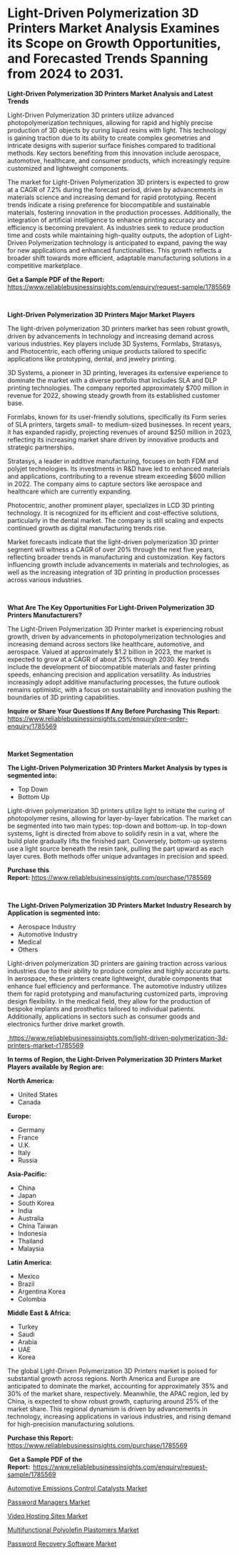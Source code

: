 <p><h1>Light-Driven Polymerization 3D Printers Market Analysis Examines its Scope on Growth Opportunities, and Forecasted Trends Spanning from 2024 to 2031.</h1></p><p><strong>Light-Driven Polymerization 3D Printers Market Analysis and Latest Trends</strong></p>
<p><p>Light-Driven Polymerization 3D printers utilize advanced photopolymerization techniques, allowing for rapid and highly precise production of 3D objects by curing liquid resins with light. This technology is gaining traction due to its ability to create complex geometries and intricate designs with superior surface finishes compared to traditional methods. Key sectors benefiting from this innovation include aerospace, automotive, healthcare, and consumer products, which increasingly require customized and lightweight components.</p><p>The market for Light-Driven Polymerization 3D printers is expected to grow at a CAGR of 7.2% during the forecast period, driven by advancements in materials science and increasing demand for rapid prototyping. Recent trends indicate a rising preference for biocompatible and sustainable materials, fostering innovation in the production processes. Additionally, the integration of artificial intelligence to enhance printing accuracy and efficiency is becoming prevalent. As industries seek to reduce production time and costs while maintaining high-quality outputs, the adoption of Light-Driven Polymerization technology is anticipated to expand, paving the way for new applications and enhanced functionalities. This growth reflects a broader shift towards more efficient, adaptable manufacturing solutions in a competitive marketplace.</p></p>
<p><strong>Get a Sample PDF of the Report:&nbsp;</strong> <a href="https://www.reliablebusinessinsights.com/enquiry/request-sample/1785569?utm_campaign=84&utm_medium=2&utm_source=Github&utm_content=ia&utm_term=18122024&utm_id=light-driven-polymerization-3d-printers">https://www.reliablebusinessinsights.com/enquiry/request-sample/1785569</a></p>
<p>&nbsp;</p>
<p><strong>Light-Driven Polymerization 3D Printers Major Market Players</strong></p>
<p><p>The light-driven polymerization 3D printers market has seen robust growth, driven by advancements in technology and increasing demand across various industries. Key players include 3D Systems, Formlabs, Stratasys, and Photocentric, each offering unique products tailored to specific applications like prototyping, dental, and jewelry printing.</p><p>3D Systems, a pioneer in 3D printing, leverages its extensive experience to dominate the market with a diverse portfolio that includes SLA and DLP printing technologies. The company reported approximately $700 million in revenue for 2022, showing steady growth from its established customer base.</p><p>Formlabs, known for its user-friendly solutions, specifically its Form series of SLA printers, targets small- to medium-sized businesses. In recent years, it has expanded rapidly, projecting revenues of around $250 million in 2023, reflecting its increasing market share driven by innovative products and strategic partnerships.</p><p>Stratasys, a leader in additive manufacturing, focuses on both FDM and polyjet technologies. Its investments in R&D have led to enhanced materials and applications, contributing to a revenue stream exceeding $600 million in 2022. The company aims to capture sectors like aerospace and healthcare which are currently expanding.</p><p>Photocentric, another prominent player, specializes in LCD 3D printing technology. It is recognized for its efficient and cost-effective solutions, particularly in the dental market. The company is still scaling and expects continued growth as digital manufacturing trends rise.</p><p>Market forecasts indicate that the light-driven polymerization 3D printer segment will witness a CAGR of over 20% through the next five years, reflecting broader trends in manufacturing and customization. Key factors influencing growth include advancements in materials and technologies, as well as the increasing integration of 3D printing in production processes across various industries.</p></p>
<p>&nbsp;</p>
<p><strong>What Are The Key Opportunities For Light-Driven Polymerization 3D Printers Manufacturers?</strong></p>
<p><p>The Light-Driven Polymerization 3D Printer market is experiencing robust growth, driven by advancements in photopolymerization technologies and increasing demand across sectors like healthcare, automotive, and aerospace. Valued at approximately $1.2 billion in 2023, the market is expected to grow at a CAGR of about 25% through 2030. Key trends include the development of biocompatible materials and faster printing speeds, enhancing precision and application versatility. As industries increasingly adopt additive manufacturing processes, the future outlook remains optimistic, with a focus on sustainability and innovation pushing the boundaries of 3D printing capabilities.</p></p>
<p><strong>Inquire or Share Your Questions If Any Before Purchasing This Report:</strong> <a href="https://www.reliablebusinessinsights.com/enquiry/pre-order-enquiry/1785569?utm_campaign=84&utm_medium=2&utm_source=Github&utm_content=ia&utm_term=18122024&utm_id=light-driven-polymerization-3d-printers">https://www.reliablebusinessinsights.com/enquiry/pre-order-enquiry/1785569</a></p>
<p>&nbsp;</p>
<p><strong>Market Segmentation</strong></p>
<p><strong>The Light-Driven Polymerization 3D Printers Market Analysis by types is segmented into:</strong></p>
<p><ul><li>Top Down</li><li>Bottom Up</li></ul></p>
<p><p>Light-driven polymerization 3D printers utilize light to initiate the curing of photopolymer resins, allowing for layer-by-layer fabrication. The market can be segmented into two main types: top-down and bottom-up. In top-down systems, light is directed from above to solidify resin in a vat, where the build plate gradually lifts the finished part. Conversely, bottom-up systems use a light source beneath the resin tank, pulling the part upward as each layer cures. Both methods offer unique advantages in precision and speed.</p></p>
<p><strong>Purchase this Report:&nbsp;</strong><a href="https://www.reliablebusinessinsights.com/purchase/1785569?utm_campaign=84&utm_medium=2&utm_source=Github&utm_content=ia&utm_term=18122024&utm_id=light-driven-polymerization-3d-printers">https://www.reliablebusinessinsights.com/purchase/1785569</a></p>
<p>&nbsp;</p>
<p><strong>The Light-Driven Polymerization 3D Printers Market Industry Research by Application is segmented into:</strong></p>
<p><ul><li>Aerospace Industry</li><li>Automotive Industry</li><li>Medical</li><li>Others</li></ul></p>
<p><p>Light-driven polymerization 3D printers are gaining traction across various industries due to their ability to produce complex and highly accurate parts. In aerospace, these printers create lightweight, durable components that enhance fuel efficiency and performance. The automotive industry utilizes them for rapid prototyping and manufacturing customized parts, improving design flexibility. In the medical field, they allow for the production of bespoke implants and prosthetics tailored to individual patients. Additionally, applications in sectors such as consumer goods and electronics further drive market growth.</p></p>
<p><a href="https://www.reliablebusinessinsights.com/light-driven-polymerization-3d-printers-market-r1785569?utm_campaign=84&utm_medium=2&utm_source=Github&utm_content=ia&utm_term=18122024&utm_id=light-driven-polymerization-3d-printers">&nbsp;https://www.reliablebusinessinsights.com/light-driven-polymerization-3d-printers-market-r1785569</a></p>
<p><strong>In terms of Region, the Light-Driven Polymerization 3D Printers Market Players available by Region are:</strong></p>
<p>
    <p> <strong> North America: </strong>
        <ul>
            <li>United States</li>
            <li>Canada</li>
        </ul>
        </p> 
    <p> <strong> Europe: </strong>
        <ul>
            <li>Germany</li>
            <li>France</li>
            <li>U.K.</li>
            <li>Italy</li>
            <li>Russia</li>
        </ul>
        </p> 
    <p> <strong> Asia-Pacific: </strong>
        <ul>
            <li>China</li>
            <li>Japan</li>
            <li>South Korea</li>
            <li>India</li>
            <li>Australia</li>
            <li>China Taiwan</li>
            <li>Indonesia</li>
            <li>Thailand</li>
            <li>Malaysia</li>
        </ul>
        </p> 
    <p> <strong> Latin America: </strong>
        <ul>
            <li>Mexico</li>
            <li>Brazil</li>
            <li>Argentina Korea</li>
            <li>Colombia</li>
        </ul>
        </p> 
    <p> <strong> Middle East & Africa: </strong>
        <ul>
            <li>Turkey</li>
            <li>Saudi</li>
            <li>Arabia</li>
            <li>UAE</li>
            <li>Korea</li>
        </ul>
    </p>
    </p>
<p><p>The global Light-Driven Polymerization 3D Printers market is poised for substantial growth across regions. North America and Europe are anticipated to dominate the market, accounting for approximately 35% and 30% of the market share, respectively. Meanwhile, the APAC region, led by China, is expected to show robust growth, capturing around 25% of the market share. This regional dynamism is driven by advancements in technology, increasing applications in various industries, and rising demand for high-precision manufacturing solutions.</p></p>
<p><strong>Purchase this Report: </strong><a href="https://www.reliablebusinessinsights.com/purchase/1785569?utm_campaign=84&utm_medium=2&utm_source=Github&utm_content=ia&utm_term=18122024&utm_id=light-driven-polymerization-3d-printers">https://www.reliablebusinessinsights.com/purchase/1785569</a></p>
<p>&nbsp;<strong>Get a Sample PDF of the Report:&nbsp;&nbsp;</strong><a href="https://www.reliablebusinessinsights.com/enquiry/request-sample/1785569?utm_campaign=84&utm_medium=2&utm_source=Github&utm_content=ia&utm_term=18122024&utm_id=light-driven-polymerization-3d-printers">https://www.reliablebusinessinsights.com/enquiry/request-sample/1785569</a></p>
<p><strong></strong></p>
<p><p><a href="https://github.com/jontyhinseyxe/Market-Research-Report-List-1/blob/main/automotive-emissions-control-catalysts-market.md?utm_campaign=84&utm_medium=2&utm_source=Github&utm_content=ia&utm_term=18122024&utm_id=light-driven-polymerization-3d-printers">Automotive Emissions Control Catalysts Market</a></p><p><a href="https://www.linkedin.com/pulse/password-managers-market-analysis-2024-2031-strong-cagr-a7x1e?utm_campaign=84&utm_medium=2&utm_source=Github&utm_content=ia&utm_term=18122024&utm_id=light-driven-polymerization-3d-printers">Password Managers Market</a></p><p><a href="https://www.linkedin.com/pulse/latest-trends-applications-growth-forecast-global-video-hosting-uizxe?utm_campaign=84&utm_medium=2&utm_source=Github&utm_content=ia&utm_term=18122024&utm_id=light-driven-polymerization-3d-printers">Video Hosting Sites Market</a></p><p><a href="https://github.com/AngelaWalsh696/Market-Research-Report-List-1/blob/main/multifunctional-polyolefin-plastomers-market.md?utm_campaign=84&utm_medium=2&utm_source=Github&utm_content=ia&utm_term=18122024&utm_id=light-driven-polymerization-3d-printers">Multifunctional Polyolefin Plastomers Market</a></p><p><a href="https://www.linkedin.com/pulse/password-recovery-software-market-trends-report-industry-analysis-72gme?utm_campaign=84&utm_medium=2&utm_source=Github&utm_content=ia&utm_term=18122024&utm_id=light-driven-polymerization-3d-printers">Password Recovery Software Market</a></p></p>